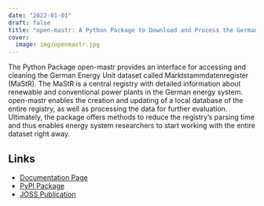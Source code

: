 ```yaml
---
date: "2022-01-01"
draft: false
title: "open-mastr: A Python Package to Download and Process the German Energy Registry Marktstammdatenregister"
cover:
  image: img/openmastr.jpg
---
```


The Python Package open-mastr provides an interface for accessing and cleaning the German Energy Unit dataset called Marktstammdatenregister (MaStR). The MaStR is a central registry with detailed information about renewable and conventional power plants in the German energy system. open-mastr enables the creation and updating of a local database of the entire registry, as well as processing the data for further evaluation. Ultimately, the package offers methods to reduce the registry’s parsing time and thus enables energy system researchers to start working with the entire dataset right away.

## Links

- [Documentation Page](https://open-mastr.readthedocs.io/en/latest/)
- [PyPI Package](https://pypi.org/project/open-mastr/)
- [JOSS Publication](https://joss.theoj.org/papers/10.21105/joss.06758)
